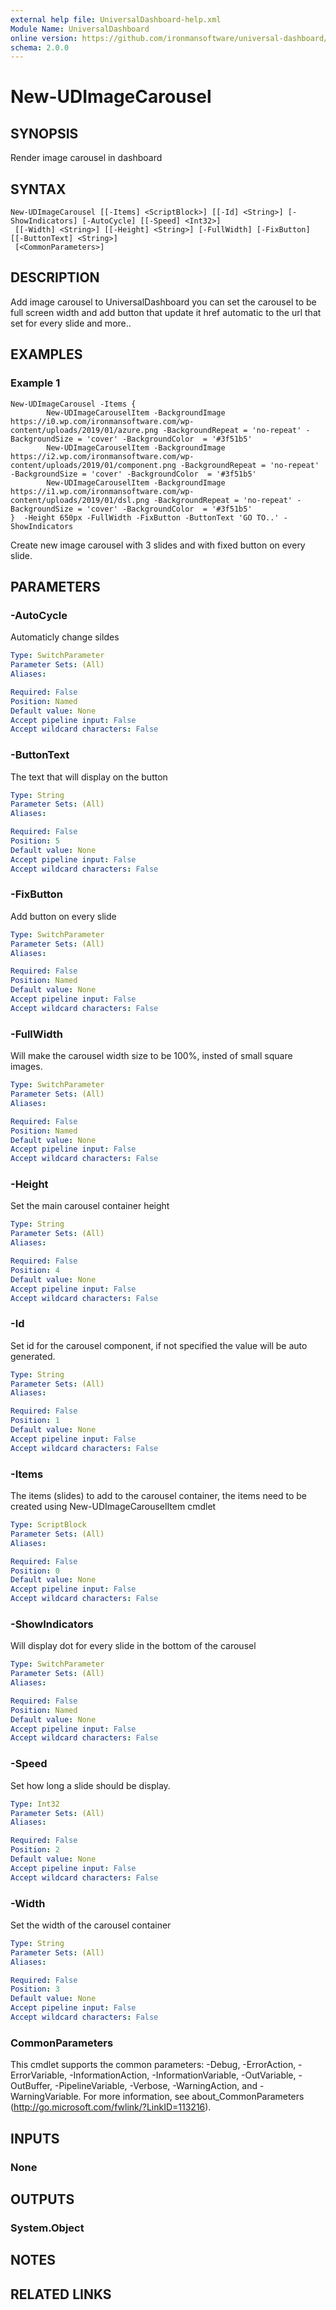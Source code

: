 ```yaml
---
external help file: UniversalDashboard-help.xml
Module Name: UniversalDashboard
online version: https://github.com/ironmansoftware/universal-dashboard/blob/master/src/UniversalDashboard/Help/New-UDImageCarousel.md
schema: 2.0.0
---
```


# New-UDImageCarousel

## SYNOPSIS
Render image carousel in dashboard

## SYNTAX

```
New-UDImageCarousel [[-Items] <ScriptBlock>] [[-Id] <String>] [-ShowIndicators] [-AutoCycle] [[-Speed] <Int32>]
 [[-Width] <String>] [[-Height] <String>] [-FullWidth] [-FixButton] [[-ButtonText] <String>]
 [<CommonParameters>]
```

## DESCRIPTION
Add image carousel to UniversalDashboard you can set the carousel to be full screen width and add button that update it href automatic to the url that set for every slide and more..

## EXAMPLES

### Example 1
```
New-UDImageCarousel -Items {
        New-UDImageCarouselItem -BackgroundImage https://i0.wp.com/ironmansoftware.com/wp-content/uploads/2019/01/azure.png -BackgroundRepeat = 'no-repeat' -BackgroundSize = 'cover' -BackgroundColor  = '#3f51b5'
        New-UDImageCarouselItem -BackgroundImage https://i2.wp.com/ironmansoftware.com/wp-content/uploads/2019/01/component.png -BackgroundRepeat = 'no-repeat' -BackgroundSize = 'cover' -BackgroundColor  = '#3f51b5'
        New-UDImageCarouselItem -BackgroundImage https://i1.wp.com/ironmansoftware.com/wp-content/uploads/2019/01/dsl.png -BackgroundRepeat = 'no-repeat' -BackgroundSize = 'cover' -BackgroundColor  = '#3f51b5'
}  -Height 650px -FullWidth -FixButton -ButtonText 'GO TO..' -ShowIndicators
```

Create new image carousel with 3 slides and with fixed button on every slide.

## PARAMETERS

### -AutoCycle
Automaticly change sildes

```yaml
Type: SwitchParameter
Parameter Sets: (All)
Aliases: 

Required: False
Position: Named
Default value: None
Accept pipeline input: False
Accept wildcard characters: False
```

### -ButtonText
The text that will display on the button

```yaml
Type: String
Parameter Sets: (All)
Aliases: 

Required: False
Position: 5
Default value: None
Accept pipeline input: False
Accept wildcard characters: False
```

### -FixButton
Add button on every slide

```yaml
Type: SwitchParameter
Parameter Sets: (All)
Aliases: 

Required: False
Position: Named
Default value: None
Accept pipeline input: False
Accept wildcard characters: False
```

### -FullWidth
Will make the carousel width size to be 100%, insted of small square images.

```yaml
Type: SwitchParameter
Parameter Sets: (All)
Aliases: 

Required: False
Position: Named
Default value: None
Accept pipeline input: False
Accept wildcard characters: False
```

### -Height
Set the main carousel container height

```yaml
Type: String
Parameter Sets: (All)
Aliases: 

Required: False
Position: 4
Default value: None
Accept pipeline input: False
Accept wildcard characters: False
```

### -Id
Set id for the carousel component, if not specified the value will be auto generated.

```yaml
Type: String
Parameter Sets: (All)
Aliases: 

Required: False
Position: 1
Default value: None
Accept pipeline input: False
Accept wildcard characters: False
```

### -Items
The items (slides) to add to the carousel container, the items need to be created using New-UDImageCarouselItem cmdlet 

```yaml
Type: ScriptBlock
Parameter Sets: (All)
Aliases: 

Required: False
Position: 0
Default value: None
Accept pipeline input: False
Accept wildcard characters: False
```

### -ShowIndicators
Will display dot for every slide in the bottom of the carousel

```yaml
Type: SwitchParameter
Parameter Sets: (All)
Aliases: 

Required: False
Position: Named
Default value: None
Accept pipeline input: False
Accept wildcard characters: False
```

### -Speed
Set how long a slide should be display. 

```yaml
Type: Int32
Parameter Sets: (All)
Aliases: 

Required: False
Position: 2
Default value: None
Accept pipeline input: False
Accept wildcard characters: False
```

### -Width
Set the width of the carousel container

```yaml
Type: String
Parameter Sets: (All)
Aliases: 

Required: False
Position: 3
Default value: None
Accept pipeline input: False
Accept wildcard characters: False
```

### CommonParameters
This cmdlet supports the common parameters: -Debug, -ErrorAction, -ErrorVariable, -InformationAction, -InformationVariable, -OutVariable, -OutBuffer, -PipelineVariable, -Verbose, -WarningAction, and -WarningVariable. For more information, see about_CommonParameters (http://go.microsoft.com/fwlink/?LinkID=113216).

## INPUTS

### None

## OUTPUTS

### System.Object

## NOTES

## RELATED LINKS

